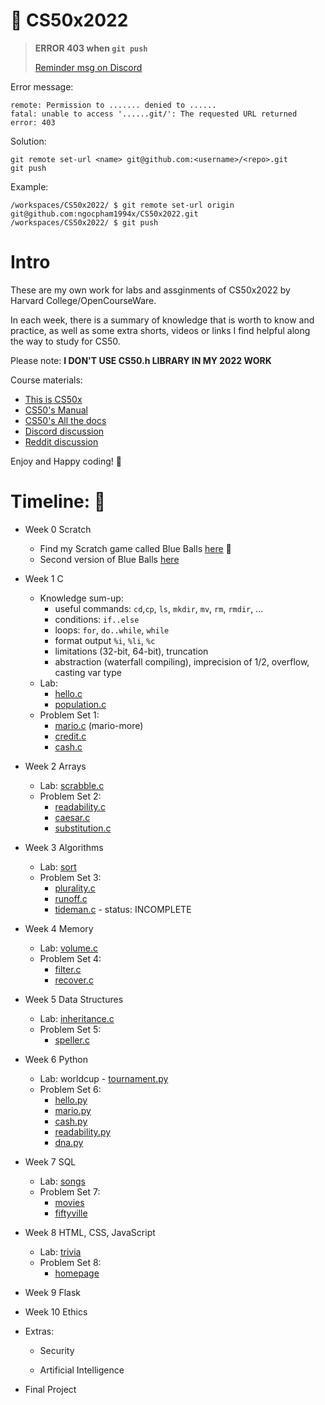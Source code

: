 # :file_folder: CS50x2022

> **ERROR 403 when `git push`**
>
> [Reminder msg on Discord](https://discord.com/channels/393846237255696385/395684800830373888/982680350784385144)

Error message:

```
remote: Permission to ....... denied to ......
fatal: unable to access '......git/': The requested URL returned error: 403
```

Solution:

```
git remote set-url <name> git@github.com:<username>/<repo>.git
git push
```

Example:
```
/workspaces/CS50x2022/ $ git remote set-url origin git@github.com:ngocpham1994x/CS50x2022.git
/workspaces/CS50x2022/ $ git push
```

# Intro


These are my own work for labs and assginments of CS50x2022 by Harvard College/OpenCourseWare.

In each week, there is a summary of knowledge that is worth to know and practice, as well as some extra shorts, videos or links I find helpful along the way to study for CS50.

Please note: **I DON'T USE CS50.h LIBRARY IN MY 2022 WORK**

Course materials:
- [This is CS50x](https://cs50.harvard.edu/x/2022/)
- [CS50's Manual](https://manual.cs50.io/#stdio.h)
- [CS50's All the docs](https://cs50.readthedocs.io/)
- [Discord discussion](https://discord.com/invite/cs50)
- [Reddit discussion](https://www.reddit.com/r/cs50/)

Enjoy and Happy coding! :robot:

# Timeline: :calendar:


- Week 0 Scratch
  - Find my Scratch game called Blue Balls [here](https://scratch.mit.edu/projects/471758222) :large_blue_circle:
  - Second version of Blue Balls [here](https://scratch.mit.edu/projects/471963172)
- Week 1 C
  - Knowledge sum-up:
  	- useful commands: `cd`,`cp`, `ls`, `mkdir`, `mv`, `rm`, `rmdir`, ...
  	- conditions: `if..else`
  	- loops: `for`, `do..while`, `while`
  	- format output `%i`, `%li`, `%c`
  	- limitations (32-bit, 64-bit), truncation
  	- abstraction (waterfall compiling), imprecision of 1/2, overflow, casting var type
  - Lab:
    - [hello.c](https://github.com/ngocpham1994x/CS50x2021/blob/main/pset1/hello/hello.c)
    - [population.c](https://github.com/ngocpham1994x/CS50x2021/blob/main/pset1/hello/population.c)
  - Problem Set 1:
    - [mario.c](https://github.com/ngocpham1994x/CS50x2021/blob/main/pset1/mario/mario.c) (mario-more)
    - [credit.c](https://github.com/ngocpham1994x/CS50x2021/blob/main/pset1/credit/credit.c)
    - [cash.c](https://github.com/ngocpham1994x/CS50x2021/blob/main/pset1/cash/cash.c)
- Week 2 Arrays
  - Lab: [scrabble.c](https://github.com/ngocpham1994x/CS50x2022/blob/main/pset2/scrabble/scrabble.c)
  - Problem Set 2:
    - [readability.c](https://github.com/ngocpham1994x/CS50x2022/blob/main/pset2/readability/readability.c)
    - [caesar.c](https://github.com/ngocpham1994x/CS50x2022/blob/main/pset2/caesar/caesar.c)
    - [substitution.c](https://github.com/ngocpham1994x/CS50x2022/blob/main/pset2/substitution/substitution.c)
- Week 3 Algorithms
  - Lab: [sort](/pset3/sort/answers.txt)
  - Problem Set 3:
    - [plurality.c](https://github.com/ngocpham1994x/CS50x2022/blob/main/pset3/plurality/plurality.c)
    - [runoff.c](https://github.com/ngocpham1994x/CS50x2022/blob/main/pset3/runoff/runoff.c)
    - [tideman.c](https://github.com/ngocpham1994x/CS50x2022/blob/main/pset3/tideman/tideman.c) - status: INCOMPLETE
- Week 4 Memory
  - Lab: [volume.c](/pset4/volume/volume.c)
  - Problem Set 4:
    - [filter.c](/pset4/filter-less/filter.c)
    - [recover.c](/pset4/recovery/recover.c)
- Week 5 Data Structures
  - Lab: [inheritance.c](/pset5/inheritance/inheritance.c)
  - Problem Set 5:
    - [speller.c](/pset6/speller/speller.c)
- Week 6 Python
  - Lab: worldcup - [tournament.py](/pset6/world-cup/tournament.py)
  - Problem Set 6:
    - [hello.py](/pset6/hello.py)
    - [mario.py](/pset6/mario.py)
    - [cash.py](/pset6/cash.py)
    - [readability.py](/pset6/readability.py)
    - [dna.py](/pset6/dna/dna.py)
- Week 7 SQL
  - Lab: [songs](/pset7/songs)
  - Problem Set 7:
    - [movies](/pset7/movies)
    - [fiftyville](/pset7/fiftyville/log.sql)

- Week 8 HTML, CSS, JavaScript
  - Lab: [trivia](/pset8/trivia/index.html)
  - Problem Set 8:
    - [homepage](/pset8/homepage)

- Week 9 Flask

- Week 10 Ethics

- Extras:
  - Security

  - Artificial Intelligence

- Final Project
